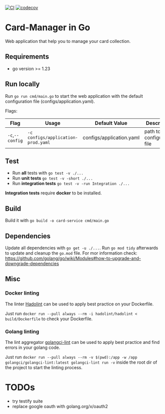 [![CI](https://github.com/konstantinfoerster/card-service-go/actions/workflows/ci.yml/badge.svg?branch=main)](https://github.com/konstantinfoerster/card-service-go/actions/workflows/ci.yml)
[![codecov](https://codecov.io/gh/konstantinfoerster/card-service-go/graph/badge.svg?token=I0TRRY5SZE)](https://codecov.io/gh/konstantinfoerster/card-service-go)

# Card-Manager in Go

Web application that help you to manage your card collection.

## Requirements

- go version >= 1.23

## Run locally

Run `go run cmd/main.go` to start the web application with the default configuration file (configs/application.yaml).

Flags:

| Flag            | Usage                              | Default Value            | Description                    |
| --------------- | ---------------------------------- | ------------------------ | ------------------------------ |
| `-c`,`--config` | `-c configs/application-prod.yaml` | configs/application.yaml | path to the configuration file |

## Test

- Run **all** tests with `go test -v ./...`
- Run **unit tests** `go test -v -short ./...`
- Run **integration tests** `go test -v -run Integration ./...`

**Integration tests** require **docker** to be installed.

## Build

Build it with `go build -o card-service cmd/main.go`

## Dependencies

Update all dependencies with `go get -u ./...`. Run `go mod tidy` afterwards to update and cleanup the `go.mod` file.
For mor information check: https://github.com/golang/go/wiki/Modules#how-to-upgrade-and-downgrade-dependencies

## Misc

### Docker linting

The linter [Hadolint](https://github.com/hadolint/hadolint) can be used to apply best practice on your Dockerfile.

Just run `docker run --pull always --rm -i hadolint/hadolint < build/Dockerfile` to check your Dockerfile.

### Golang linting

The lint aggregator [golangci-lint](https://golangci-lint.run/) can be used to apply best practice and find errors in
your golang code.

Just run `docker run --pull always --rm -v $(pwd):/app -w /app golangci/golangci-lint:latest golangci-lint run -v`
inside the root dir of the project to start the linting process.

# TODOs

- try testify suite
- replace google oauth with golang.org/x/oauth2

